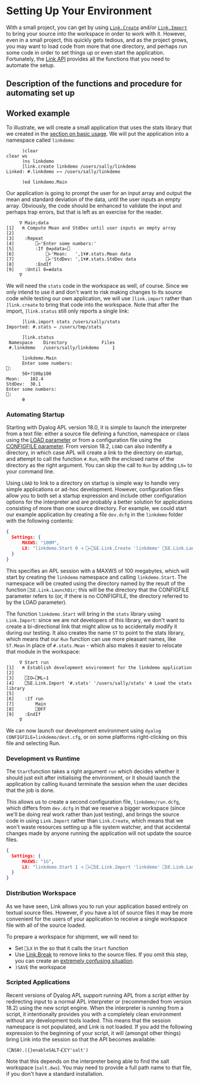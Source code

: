 # Setting Up Your Environment

With a small project, you can get by using [`Link.Create`](../API/Link.Create.md) and/or [`Link.Import`](../API/Link.Import.md) to bring your source into the workspace in order to work with it. However, even in a small project, this quickly gets tedious, and as the project grows, you may want to load code from more that one directory, and perhaps run some code in order to set things up or even start the application. Fortunately, the [Link API](../API/index.md) provides all the functions that you need to automate the setup.

## Description of the functions and procedure for automating set up

## Worked example

To illustrate, we will create a small application that uses the stats library that we created in the [section on basic usage](./index.md#starting-a-new-project). We will put the application into a namespace called `linkdemo`:

```      apl
      )clear
clear ws
      )ns linkdemo
      ]link.create linkdemo /users/sally/linkdemo
Linked: #.linkdemo ←→ /users/sally/linkdemo

      )ed linkdemo.Main
```

Our application is going to prompt the user for an input array and output the mean and standard deviation of the data, until the user inputs an empty array. Obviously, the code should be enhanced to validate the input and perhaps trap errors, but that is left as an exercise for the reader.

```apl
     ∇ Main;data                                           
[1]   ⍝ Compute Mean and StdDev until user inputs an empty array
[2]                                                             
[3]    :Repeat                                                  
[4]        ⎕←'Enter some numbers:'                              
[5]        :If 0≠⍴data←⎕                                        
[6]            ⎕←'Mean:   ',1⍕#.stats.Mean data                      
[7]            ⎕←'StdDev: ',1⍕#.stats.StdDev data                    
[8]        :EndIf                                               
[9]    :Until 0=≢data                                           
     ∇                                                                                   
```

We will need the `stats` code in the workspace as well, of course. Since we only intend to use it and don't want to risk making changes to its source code while testing our own application, we will use `]link.import` rather than `]link.create` to bring that code into the workspace. Note that after the import, `]link.status` still only reports a single link:

```      apl
      ]link.import stats /users/sally/stats
Imported: #.stats ← /users/tmp/stats

      ]link.status
 Namespace    Directory             Files
 #.linkdemo   /users/sally/linkdemo     1  

      linkdemo.Main
      Enter some numbers:
⎕:
      50+?100⍴100
Mean:    102.4
StdDev:  30.1
Enter some numbers:
⎕:
      ⍬
```

### Automating Startup

Starting with Dyalog APL version 18.0, it is simple to launch the interpreter from a text file: either a source file defining a function, namespace or class using the [LOAD parameter](https://help.dyalog.com/latest/#UserGuide/Installation%20and%20Configuration/Configuration%20Parameters/Load.htm) or from a configuration file using the  [CONFIGFILE parameter](https://help.dyalog.com/latest/#UserGuide/Installation%20and%20Configuration/Configuration%20Files.htm). From version 18.2, `LOAD` can also indentify a directory, in which case APL will create a link to the directory on startup, and attempt to call the function `#.Run`, with the enclosed name of the directory as the right argument. You can skip the call to `Run` by adding `LX=` to your command line.

Using `LOAD` to link to a directory on startup is simple way to handle very simple applications or ad-hoc development. However, configuration files allow you to both set a startup expression and include other configuration options for the interpreter and are probably a better solution for applications consisting of more than one source directory. For example, we could start our example application by creating a file `dev.dcfg` in the `linkdemo` folder with the following contents:

```json
{
  Settings: {
      MAXWS: "100M",
      LX: "linkdemo.Start 0 ⊣ ⎕←⎕SE.Link.Create 'linkdemo' ⎕SE.Link.LaunchDir"
  }
}
```

This specifies an APL session with a MAXWS of 100 megabytes, which will start by creating the `linkdemo`  namespace and calling `linkdemo.Start`. The namespace will be created using the directory named by the result of the function `⎕SE.Link.LaunchDir`; this will be the directory that the CONFIGFILE parameter refers to (or, if there is no CONFIGFILE, the directory referred to by the LOAD parameter).

The function `linkdemo.Start` will bring in the `stats` library using `Link.Import`: since we are not developers of this library, we don't want to create a bi-directional link that might allow us to accidentally modify it during our testing. It also creates the name `ST` to point to the stats library, which means that our `Run` function can use more pleasant names, like `ST.Mean` in place of `#.stats.Mean` - which also makes it easier to relocate that module in the workspace:

```apl
     ∇ Start run                                                                       
[1]   ⍝ Establish development environment for the linkdemo application                 
[2]                                                                                    
[3]    ⎕IO←⎕ML←1                                                                       
[4]    ⎕SE.Link.Import '#.stats' '/users/sally/stats' ⍝ Load the stats library
[5]
[6]    :If run                                                                         
[7]        Main                                                                        
[8]        ⎕OFF                                                                        
[9]    :EndIf                                                                          
     ∇                                                                                 
```

We can now launch our development environment using `dyalog CONFIGFILE=linkdemo/devt.cfg`, or on some platforms right-clicking on this file and selecting Run.

### Development vs Runtime

The `Start`function takes a right argument `run` which decides whether it should just exit after initialising the environment, or it should launch the application by calling `Run`and terminate the session when the user decides that the job is done.

This allows us to create a second configuration file, `linkdemo/run.dcfg`, which differs from `dev.dcfg` in that we reserve a bigger workspace (since we'll be doing real work rather than just testing), and brings the source code in using `Link.Import` rather than `Link.Create`, which means that we won't waste resources setting up a file system watcher, and that accidental changes made by anyone running the application will not update the source files.

```json
{
  Settings: {
      MAXWS: "1G",
      LX: "linkdemo.Start 1 ⊣ ⎕←⎕SE.Link.Import 'linkdemo' ⎕SE.Link.LaunchDir"
  }
}
```

### Distribution Workspace

As we have seen, Link allows you to run your application based entirely on textual source files. However, if you have a lot of source files it may be more convenient for the users of your application to receive a single workspace file with all of the source loaded. 

To prepare a workspace for shipment, we will need to:

* Set `⎕LX` in the so that it calls the `Start` function
* Use [Link.Break](../API/Link.Break.md) to remove links to the source files. If you omit this step, you can create an [extremely confusing situation](../Discussion/Workspaces.md#saving-workspaces-containing-links).
* `)SAVE` the workspace

### Scripted Applications

Recent versions of Dyalog APL support running APL from a script either by redirecting input to a normal APL interpreter or (recommended from version 18.2) using the new script engine. When the interpreter is running from a script, it intentionally provides you with a completely clean environment without any development tools loaded. This means that the session namespace is not populated, and Link is not loaded. If you add the following expression to the beginning of your script, it will (amongst other things) bring Link into the session so that the API becomes available:

`(⎕NS⍬).({}enableSALT⊣⎕CY'salt')`

Note that this depends on the interpreter being able to find the salt workspace (`salt.dws`). You may need to provide a full path name to that file, if you don't have a standard installation.

